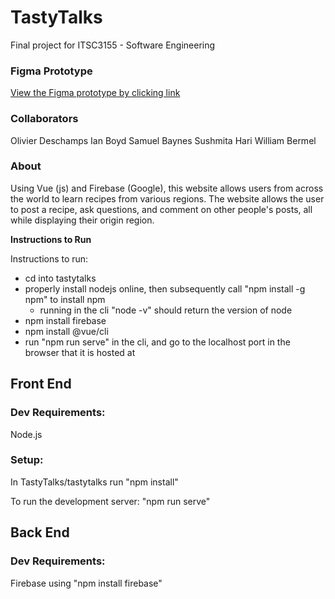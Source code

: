 # TastyTalks
Final project for ITSC3155 - Software Engineering

### Figma Prototype
[View the Figma prototype by clicking link](https://www.figma.com/proto/miPGcVLFRCXnJYF0yEROq9/TastyTalks?page-id=0%3A1&type=design&node-id=3-162&viewport=83%2C-172%2C0.2&t=uPohiySU6e9TW4c2-1&scaling=min-zoom&starting-point-node-id=3%3A162&mode=design)

### Collaborators
Olivier Deschamps
Ian Boyd
Samuel Baynes
Sushmita Hari
William Bermel

### About
Using Vue (js) and Firebase (Google), this website allows users from across the 
world to learn recipes from various regions. The website allows the user to 
post a recipe, ask questions, and comment on other people's posts, all while
displaying their origin region. 

**Instructions to Run**

Instructions to run:
- cd into tastytalks
- properly install nodejs online, then subsequently call "npm install -g npm" to install npm
    - running in the cli "node -v" should return the version of node
- npm install firebase
- npm install @vue/cli
- run "npm run serve" in the cli, and go to the localhost port in the browser that it is hosted at


## Front End
### Dev Requirements:
Node.js
### Setup: 
In TastyTalks/tastytalks run
"npm install"

To run the development server:
"npm run serve"

## Back End
### Dev Requirements:
Firebase using "npm install firebase"
